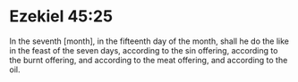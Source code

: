 # Ezekiel 45:25

In the seventh [month], in the fifteenth day of the month, shall he do the like in the feast of the seven days, according to the sin offering, according to the burnt offering, and according to the meat offering, and according to the oil.